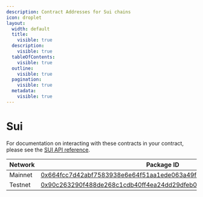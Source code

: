 ```yaml
---
description: Contract Addresses for Sui chains
icon: droplet
layout:
  width: default
  title:
    visible: true
  description:
    visible: true
  tableOfContents:
    visible: true
  outline:
    visible: true
  pagination:
    visible: true
  metadata:
    visible: true
---
```


# Sui

For documentation on interacting with these contracts in your contract, please see the [SUI API reference](../../api-reference/contract-apis/sui.md).

| Network | Package ID                                                                                                                                                                            | StorkState Object ID                                                                                                                                                                  |
| ------- | ------------------------------------------------------------------------------------------------------------------------------------------------------------------------------------- | ------------------------------------------------------------------------------------------------------------------------------------------------------------------------------------- |
| Mainnet | [0x664fcc7d42abf7583938e6e64f51aa1ede063a49f445a6a9c0206638af0a53d9](https://suiscan.xyz/mainnet/object/0x664fcc7d42abf7583938e6e64f51aa1ede063a49f445a6a9c0206638af0a53d9/tx-blocks) | [0x88ca8f0ce0f6b30a39bdf71be27ffd0c5571adba28c49a1a3bd530e8fcffb29a](https://suiscan.xyz/mainnet/object/0x88ca8f0ce0f6b30a39bdf71be27ffd0c5571adba28c49a1a3bd530e8fcffb29a/tx-blocks) |
| Testnet | [0x90c263290f488de268c1cdb40ff4ea24dd29dfeb0abd69606e177806075c475a](https://suiscan.xyz/testnet/object/0x90c263290f488de268c1cdb40ff4ea24dd29dfeb0abd69606e177806075c475a/tx-blocks) | [0x3c7d6f27048538f8484142c59cff680c9b31c5353d15470a5a526177f781d1da](https://suiscan.xyz/testnet/object/0x3c7d6f27048538f8484142c59cff680c9b31c5353d15470a5a526177f781d1da/tx-blocks) |
